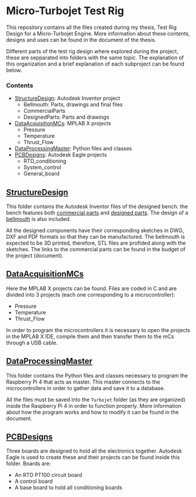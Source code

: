 # Micro-Turbojet Test Rig

This repository contains all the files created during my thesis, Test Rig Design for a Micro-Turbojet Engine. More information about these contents, designs and uses can be found in the document of the thesis.

Different parts of the test rig design where explored during the project, these are sepparated into folders with the same topic. The explanation of this organization and a brief explanation of each subproject can be found below.


### Contents

+ [StructureDesign](#-structuredesign---structuredesign-): Autodesk Inventor project
	+ Bellmouth: Parts, drawings and final files
	+ CommercialParts
	+ DesignedParts: Parts and drawings
+ [DataAcquisitionMCs](#-dataacquisitionmcs---dataacquisitionmcs-): MPLAB X projects
	+ Pressure
	+ Temperature
	+ Thrust_Flow
+ [DataProcessingMaster](#-dataprocessingmaster---dataprocessingmaster-): Python files and classes
+ [PCBDesigns](#-pcbdesigns---pcbdesigns-): Autodesk Eagle projects
	+ RTD_conditioning
	+ System_control
	+ General_board


## [StructureDesign](./StructureDesign)

This folder contains the Autodesk Inventor files of the designed bench. the bench features both [commercial parts](./StructureDesign/CommercialParts) and [designed parts](./StructureDesign/DesignedParts). The design of a [bellmouth](./StructureDesign/Bellmouth) is also included.

All the designed components have their corresponding sketches in DWG, DXF and PDF formats so that they can be manufactured. The bellmouth is expected to be 3D printed, therefore, STL files are profided along with the sketches. The links to the commercial parts can be found in the budget of the project (document).

## [DataAcquisitionMCs](./DataAcquisitionMCs)

Here the MPLAB X projects can be found. Files are coded in C and are divided into 3 projects (each one corresponding to a microcontroller):
+ Pressure
+ Temperature
+ Thrust_Flow

In order to program the microcontrollers it is necessary to open the projects in the MPLAB X IDE, compile them and then transfer them to the mCs through a USB cable.


## [DataProcessingMaster](./DataProcessingMaster)

This folder contains the Python files and classes necessary to program the Raspberry Pi 4 that acts as master. This master connects to the microcontrollers in order to gather data and save it to a database.

All the files must be saved into the `Turbojet` folder (as they are organized) inside the Raspberry Pi 4 in order to function properly. More information about how the program works and how to modify it can be found in the document.


## [PCBDesigns](./PCBDesigns)

Three boards are designed to hold all the electronics together. Autodesk Eagle is used to create these and their projects can be found inside this folder. Boards are:
+ An RTD PT100 circuit board
+ A control board
+ A base board to hold all conditioning boards


